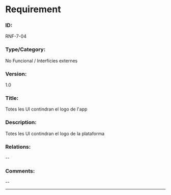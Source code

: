 # Requirement

### ID:
RNF-7-04

### Type/Category:
No Funcional / Interfícies externes

### Version:
1.0

### Title:
Totes les UI contindran el logo de l'app

### Description:
Totes les UI contindran el logo de la plataforma

### Relations:
--

### Comments:
--

---
